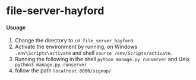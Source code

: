 # file-server-hayford
#### Usuage
1. Change the directory to `cd file_server_hayford`.
2. Activate the environment by running, on Windows `.env\Scripts\activate` and shell `source /env/Scripts/activate`.
3. Running the following in the shell `python manage.py runserver` and Unix ` python3 manage.py runserver`
4. follow the path `localhost:8000/signup/`

